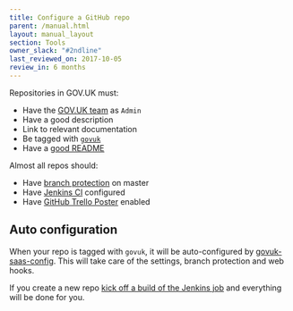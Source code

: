 ```yaml
---
title: Configure a GitHub repo
parent: /manual.html
layout: manual_layout
section: Tools
owner_slack: "#2ndline"
last_reviewed_on: 2017-10-05
review_in: 6 months
---
```


Repositories in GOV.UK must:

- Have the [GOV.UK team][team] as `Admin`
- Have a good description
- Link to relevant documentation
- Be tagged with [`govuk`](https://github.com/search?q=topic:govuk)
- Have a [good README](/manual/readmes.html)

Almost all repos should:

- Have [branch protection](https://help.github.com/articles/about-protected-branches) on master
- Have [Jenkins CI](/manual/testing-projects.html) configured
- Have [GitHub Trello Poster](https://github.com/emmabeynon/github-trello-poster) enabled

[team]: https://github.com/orgs/alphagov/teams/gov-uk/members

## Auto configuration

When your repo is tagged with `govuk`, it will be auto-configured by [govuk-saas-config][]. This will take care of the settings, branch protection and web hooks.

If you create a new repo [kick off a build of the Jenkins job][jj] and everything will be done for you.

[govuk-saas-config]: https://github.com/alphagov/govuk-saas-config/tree/master/github
[jj]: https://deploy.integration.publishing.service.gov.uk/job/configure-github-repos
[alphagov]: https://github.com/alphagov
